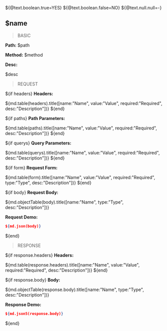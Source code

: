 ${@text.boolean.true=YES}
${@text.boolean.false=NO}
${@text.null.null=-}

## $name

> BASIC

**Path:** $path

**Method:** $method

**Desc:**

$desc

> REQUEST

${if headers}
**Headers:**

${md.table(headers).title([name:"Name", value:"Value", required:"Required", desc:"Description"])}
${end}

${if paths}
**Path Parameters:**

${md.table(paths).title([name:"Name", value:"Value", required:"Required", desc:"Description"])}
${end}

${if querys}
**Query Parameters:**

${md.table(querys).title([name:"Name", value:"Value", required:"Required", desc:"Description"])}
${end}

${if form}
**Request Form:**

${md.table(form).title([name:"Name", value:"Value", required:"Required", type:"Type", desc:"Description"])}
${end}

${if body}
**Request Body:**

${md.objectTable(body).title([name:"Name", type:"Type", desc:"Description"])}

**Request Demo:**

```json
${md.json(body)}
```
${end}

> RESPONSE

${if response.headers}
**Headers:**

${md.table(response.headers).title([name:"Name", value:"Value", required:"Required", desc:"Description"])}
${end}

${if response.body}
**Body:**

${md.objectTable(response.body).title([name:"Name", type:"Type", desc:"Description"])}

**Response Demo:**

```json
${md.json5(response.body)}
```
${end}
